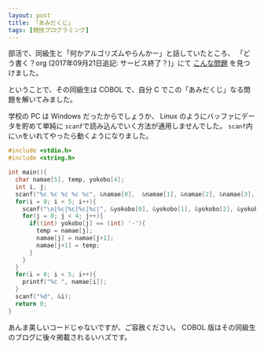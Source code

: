 ```yaml
---
layout: post
title: 「あみだくじ」
tags: [競技プログラミング]
---
```


部活で、同級生と「何かアルゴリズムやらんかー」と話していたところ、
「どう書く？org (2017年09月21日追記: サービス終了？)」にて
[こんな問題](https://web.archive.org/web/20081204130355/http://ja.doukaku.org/103/)
を見つけました。

ということで、その同級生は COBOL で、自分 C でこの「あみだくじ」なる問題を解いてみました。

学校の PC は Windows だったからでしょうか、
Linux のようにバッファにデータを貯めて単純に
`scanf`で読み込んでいく方法が通用しませんでした。
`scanf`内に`\n`をいれてやったら動くようになりました。

<!-- more -->

```c
#include <stdio.h>
#include <string.h>

int main(){
  char namae[5], temp, yokobo[4];
  int i, j;
  scanf("%c %c %c %c %c", &namae[0],  &namae[1], &namae[2], &namae[3], &namae[4]);
  for(i = 0; i < 5; i++){
    scanf("\n|%c|%c|%c|%c|", &yokobo[0], &yokobo[1], &yokobo[2], &yokobo[3]);
    for(j = 0; j < 4; j++){
      if((int) yokobo[j] == (int) '-'){
        temp = namae[j];
        namae[j] = namae[j+1];
        namae[j+1] = temp;
      }
    }
  }
  for(i = 0; i < 5; i++){
    printf("%c ", namae[i]);
  }
  scanf("%d", &i);
  return 0;
}
```

あんま美しいコードじゃないですが、ご容赦ください。
COBOL 版はその同級生のブログに後々掲載されるいハズです。
